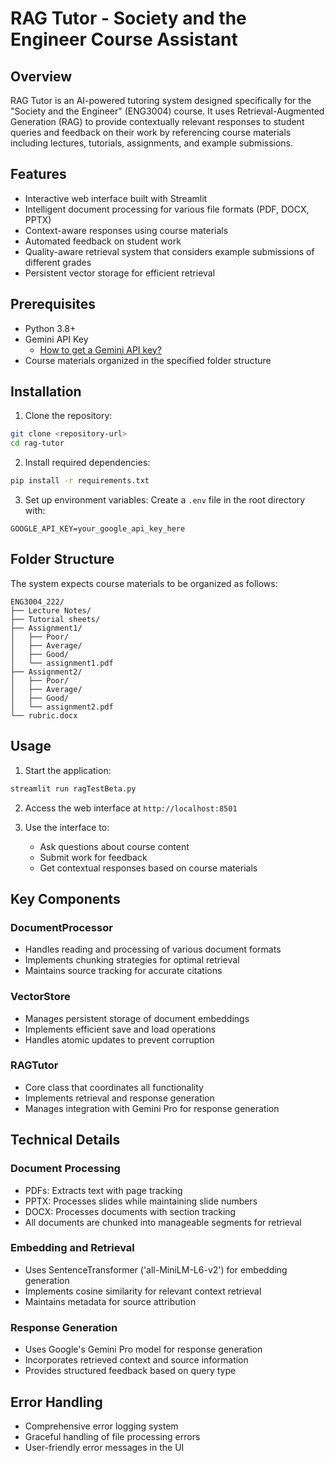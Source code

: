 # RAG Tutor - Society and the Engineer Course Assistant

## Overview
RAG Tutor is an AI-powered tutoring system designed specifically for the "Society and the Engineer" (ENG3004) course. It uses Retrieval-Augmented Generation (RAG) to provide contextually relevant responses to student queries and feedback on their work by referencing course materials including lectures, tutorials, assignments, and example submissions.

## Features
- Interactive web interface built with Streamlit
- Intelligent document processing for various file formats (PDF, DOCX, PPTX)
- Context-aware responses using course materials
- Automated feedback on student work
- Quality-aware retrieval system that considers example submissions of different grades
- Persistent vector storage for efficient retrieval

## Prerequisites
- Python 3.8+
- Gemini API Key
   - [How to get a Gemini API key?](https://ai.google.dev/gemini-api/docs?gad_source=1&gclid=Cj0KCQiAvvO7BhC-ARIsAGFyToWGI4cqFsQsnqj9i3OzoB1JXuv76beex2eRxKUONigeEKsicCEM944aAktYEALw_wcB)
- Course materials organized in the specified folder structure

## Installation

1. Clone the repository:
```bash
git clone <repository-url>
cd rag-tutor
```

2. Install required dependencies:
```bash
pip install -r requirements.txt
```

3. Set up environment variables:
Create a `.env` file in the root directory with:
```
GOOGLE_API_KEY=your_google_api_key_here
```

## Folder Structure
The system expects course materials to be organized as follows:
```
ENG3004_222/
├── Lecture Notes/
├── Tutorial sheets/
├── Assignment1/
│   ├── Poor/
│   ├── Average/
│   ├── Good/
│   └── assignment1.pdf
├── Assignment2/
│   ├── Poor/
│   ├── Average/
│   ├── Good/
│   └── assignment2.pdf
└── rubric.docx
```

## Usage

1. Start the application:
```bash
streamlit run ragTestBeta.py
```

2. Access the web interface at `http://localhost:8501`

3. Use the interface to:
   - Ask questions about course content
   - Submit work for feedback
   - Get contextual responses based on course materials

## Key Components

### DocumentProcessor
- Handles reading and processing of various document formats
- Implements chunking strategies for optimal retrieval
- Maintains source tracking for accurate citations

### VectorStore
- Manages persistent storage of document embeddings
- Implements efficient save and load operations
- Handles atomic updates to prevent corruption

### RAGTutor
- Core class that coordinates all functionality
- Implements retrieval and response generation
- Manages integration with Gemini Pro for response generation

## Technical Details

### Document Processing
- PDFs: Extracts text with page tracking
- PPTX: Processes slides while maintaining slide numbers
- DOCX: Processes documents with section tracking
- All documents are chunked into manageable segments for retrieval

### Embedding and Retrieval
- Uses SentenceTransformer ('all-MiniLM-L6-v2') for embedding generation
- Implements cosine similarity for relevant context retrieval
- Maintains metadata for source attribution

### Response Generation
- Uses Google's Gemini Pro model for response generation
- Incorporates retrieved context and source information
- Provides structured feedback based on query type

## Error Handling
- Comprehensive error logging system
- Graceful handling of file processing errors
- User-friendly error messages in the UI
